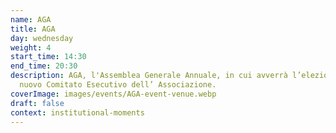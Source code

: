 ```yaml
---
name: AGA
title: AGA
day: wednesday
weight: 4
start_time: 14:30
end_time: 20:30
description: AGA, l'Assemblea Generale Annuale, in cui avverrà l’elezione del
  nuovo Comitato Esecutivo dell’ Associazione.
coverImage: images/events/AGA-event-venue.webp
draft: false
context: institutional-moments
---
```

